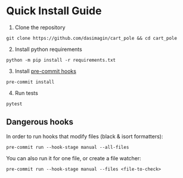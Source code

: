 # Quick Install Guide

1. Clone the repository
```
git clone https://github.com/dasimagin/cart_pole && cd cart_pole
```
2. Install python requirements
```
python -m pip install -r requirements.txt
```
3. Install [pre-commit hooks](https://pre-commit.com/)
```
pre-commit install
```
4. Run tests
```
pytest
```

## Dangerous hooks

In order to run hooks that modify files (black & isort formatters):

```
pre-commit run --hook-stage manual --all-files
```

You can also run it for one file, or create a file watcher:

```
pre-commit run --hook-stage manual --files <file-to-check>
```
